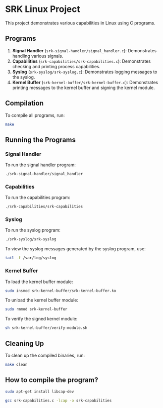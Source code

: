 # SRK Linux Project
This project demonstrates various capabilities in Linux using C programs.

## Programs

1. **Signal Handler** (`srk-signal-handler/signal_handler.c`): Demonstrates handling various signals.
2. **Capabilities** (`srk-capabilities/srk-capabilities.c`): Demonstrates checking and printing process capabilities.
3. **Syslog** (`srk-syslog/srk-syslog.c`): Demonstrates logging messages to the syslog.
4. **Kernel Buffer** (`srk-kernel-buffer/srk-kernel-buffer.c`): Demonstrates printing messages to the kernel buffer and signing the kernel module.

## Compilation

To compile all programs, run:

```sh
make
```

## Running the Programs

### Signal Handler

To run the signal handler program:

```sh
./srk-signal-handler/signal_handler
```

### Capabilities

To run the capabilities program:

```sh
./srk-capabilities/srk-capabilities
```

### Syslog

To run the syslog program:

```sh
./srk-syslog/srk-syslog
```

To view the syslog messages generated by the syslog program, use:

```sh
tail -f /var/log/syslog
```

### Kernel Buffer

To load the kernel buffer module:

```sh
sudo insmod srk-kernel-buffer/srk-kernel-buffer.ko
```

To unload the kernel buffer module:

```sh
sudo rmmod srk-kernel-buffer
```

To verify the signed kernel module:

```sh
sh srk-kernel-buffer/verify-module.sh
```

## Cleaning Up

To clean up the compiled binaries, run:

```sh
make clean
```

## How to compile the program?

``` bash
sudo apt-get install libcap-dev
```

```bash
gcc srk-capabilities.c -lcap -o srk-capabilities
```
